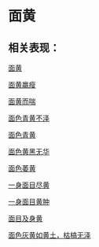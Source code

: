 # 面黄## 相关表现： [面黄](https://www.gmzyjc.com/search/result?wd=面黄)[面黄羸瘦](https://www.gmzyjc.com/search/result?wd=面黄羸瘦)[面黄而喘](https://www.gmzyjc.com/search/result?wd=面黄而喘)[面色青黄不泽](https://www.gmzyjc.com/search/result?wd=面色青黄不泽)[面色青黄](https://www.gmzyjc.com/search/result?wd=面色青黄)[面色黄黑无华](https://www.gmzyjc.com/search/result?wd=面色黄黑无华)[面色萎黄](https://www.gmzyjc.com/search/result?wd=面色萎黄)[一身面目尽黄](https://www.gmzyjc.com/search/result?wd=一身面目尽黄)[一身面目黄肿](https://www.gmzyjc.com/search/result?wd=一身面目黄肿)[面目及身黄](https://www.gmzyjc.com/search/result?wd=面目及身黄)[面色灰黄如黄土，枯槁无泽	](https://www.gmzyjc.com/search/result?wd=面色灰黄如黄土，枯槁无泽	)